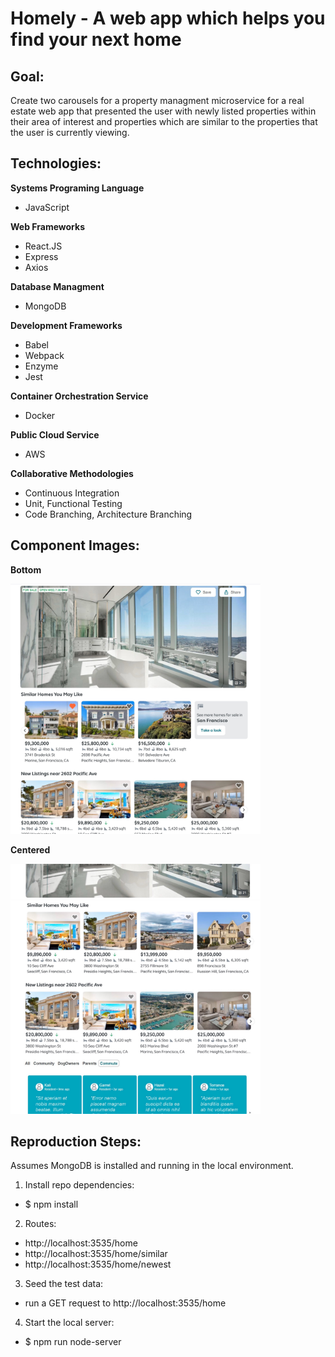 # Homely - A web app which helps you find your next home

## Goal:

Create two carousels for a property managment microservice for a real estate web app that presented the user with newly listed properties within their area of interest and properties which are similar to the properties that the user is currently viewing.

## Technologies:

**Systems Programing Language**
* JavaScript

**Web Frameworks**
* React.JS
* Express
* Axios

**Database Managment**
* MongoDB

**Development Frameworks**
* Babel
* Webpack
* Enzyme
* Jest

**Container Orchestration Service**
* Docker

**Public Cloud Service**
* AWS

**Collaborative Methodologies**
* Continuous Integration
* Unit, Functional Testing
* Code Branching, Architecture Branching

## Component Images:

**Bottom**

<img src="siteImages/homely_top_component.jpg" width="400">

**Centered**

<img src="siteImages/homely_centered_component.jpg" width="400">


## Reproduction Steps:

Assumes MongoDB is installed and running in the local environment.

1. Install repo dependencies:
  * $ npm install

2. Routes:
  * http://localhost:3535/home
  * http://localhost:3535/home/similar
  * http://localhost:3535/home/newest

3. Seed the test data:
  * run a GET request to http://localhost:3535/home

4. Start the local server:
  * $ npm run node-server




